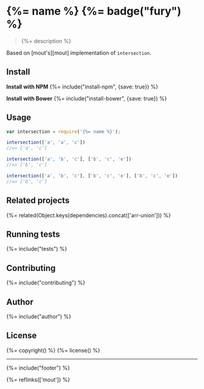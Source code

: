 # {%= name %} {%= badge("fury") %}

> {%= description %}

Based on [mout's][mout] implementation of `intersection`. 

## Install
**Install with NPM**
{%= include("install-npm", {save: true}) %}

**Install with Bower**
{%= include("install-bower", {save: true}) %}

## Usage

```js
var intersection = require('{%= name %}');

intersection(['a', 'a', 'c'])
//=> ['a', 'c']

intersection(['a', 'b', 'c'], ['b', 'c', 'e'])
//=> ['b', 'c']

intersection(['a', 'b', 'c'], ['b', 'c', 'e'], ['b', 'c', 'e'])
//=> ['b', 'c']
```

## Related projects
{%= related(Object.keys(dependencies).concat(['arr-union'])) %}

## Running tests
{%= include("tests") %}

## Contributing
{%= include("contributing") %}

## Author
{%= include("author") %}

## License
{%= copyright() %}
{%= license() %}

***

{%= include("footer") %}

{%= reflinks(['mout']) %}
